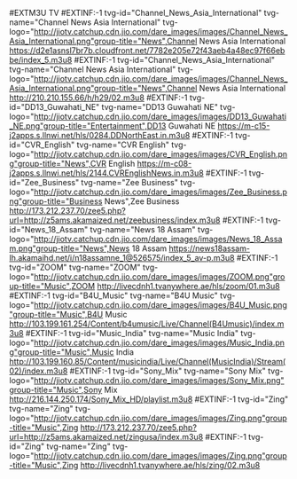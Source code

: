 #EXTM3U TV
#EXTINF:-1 tvg-id="Channel_News_Asia_International" tvg-name="Channel News Asia International" tvg-logo="http://jiotv.catchup.cdn.jio.com/dare_images/images/Channel_News_Asia_International.png"group-title="News",Channel News Asia International
https://d2e1asnsl7br7b.cloudfront.net/7782e205e72f43aeb4a48ec97f66ebbe/index_5.m3u8
#EXTINF:-1 tvg-id="Channel_News_Asia_International" tvg-name="Channel News Asia International" tvg-logo="http://jiotv.catchup.cdn.jio.com/dare_images/images/Channel_News_Asia_International.png"group-title="News",Channel News Asia International
http://210.210.155.66/h/h29/02.m3u8
#EXTINF:-1 tvg-id="DD13_Guwahati_NE" tvg-name="DD13 Guwahati NE" tvg-logo="http://jiotv.catchup.cdn.jio.com/dare_images/images/DD13_Guwahati_NE.png"group-title="Entertainment",DD13 Guwahati NE
https://m-c15-j2apps.s.llnwi.net/hls/0284.DDNorthEast.in.m3u8
#EXTINF:-1 tvg-id="CVR_English" tvg-name="CVR English" tvg-logo="http://jiotv.catchup.cdn.jio.com/dare_images/images/CVR_English.png"group-title="News",CVR English
https://m-c08-j2apps.s.llnwi.net/hls/2144.CVREnglishNews.in.m3u8
#EXTINF:-1 tvg-id="Zee_Business" tvg-name="Zee Business" tvg-logo="http://jiotv.catchup.cdn.jio.com/dare_images/images/Zee_Business.png"group-title="Business News",Zee Business
http://173.212.237.70/zee5.php?url=http://z5ams.akamaized.net/zeebusiness/index.m3u8
#EXTINF:-1 tvg-id="News_18_Assam" tvg-name="News 18 Assam" tvg-logo="http://jiotv.catchup.cdn.jio.com/dare_images/images/News_18_Assam.png"group-title="News",News 18 Assam
https://news18assam-lh.akamaihd.net/i/n18assamne_1@526575/index_5_av-p.m3u8
#EXTINF:-1 tvg-id="ZOOM" tvg-name="ZOOM" tvg-logo="http://jiotv.catchup.cdn.jio.com/dare_images/images/ZOOM.png"group-title="Music",ZOOM
http://livecdnh1.tvanywhere.ae/hls/zoom/01.m3u8
#EXTINF:-1 tvg-id="B4U_Music" tvg-name="B4U Music" tvg-logo="http://jiotv.catchup.cdn.jio.com/dare_images/images/B4U_Music.png"group-title="Music",B4U Music
http://103.199.161.254/Content/b4umusic/Live/Channel(B4Umusic)/index.m3u8
#EXTINF:-1 tvg-id="Music_India" tvg-name="Music India" tvg-logo="http://jiotv.catchup.cdn.jio.com/dare_images/images/Music_India.png"group-title="Music",Music India
http://103.199.160.85/Content/musicindia/Live/Channel(MusicIndia)/Stream(02)/index.m3u8
#EXTINF:-1 tvg-id="Sony_Mix" tvg-name="Sony Mix" tvg-logo="http://jiotv.catchup.cdn.jio.com/dare_images/images/Sony_Mix.png"group-title="Music",Sony Mix
http://216.144.250.174/Sony_Mix_HD/playlist.m3u8
#EXTINF:-1 tvg-id="Zing" tvg-name="Zing" tvg-logo="http://jiotv.catchup.cdn.jio.com/dare_images/images/Zing.png"group-title="Music",Zing
http://173.212.237.70/zee5.php?url=http://z5ams.akamaized.net/zingusa/index.m3u8
#EXTINF:-1 tvg-id="Zing" tvg-name="Zing" tvg-logo="http://jiotv.catchup.cdn.jio.com/dare_images/images/Zing.png"group-title="Music",Zing
http://livecdnh1.tvanywhere.ae/hls/zing/02.m3u8
